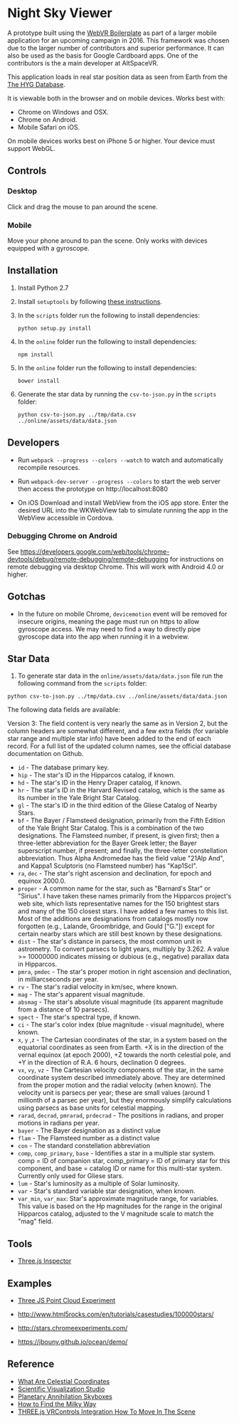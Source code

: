 Night Sky Viewer
================

A prototype built using the [WebVR Boilerplate](https://github.com/borismus/webvr-boilerplate) as part of a larger
mobile application for an upcoming campaign in 2016. This framework was chosen due to the larger number of contributors 
and superior performance. It can also be used as the basis for Google Cardboard apps. One of the contributors is the a 
main developer at AltSpaceVR.

This application loads in real star position data as seen from Earth from the [The HYG Database](https://github.com/astronexus/HYG-Database).

It is viewable both in the browser and on mobile devices. Works best with:

*   Chrome on Windows and OSX.
*   Chrome on Android.
*   Mobile Safari on iOS.

On mobile devices works best on iPhone 5 or higher. Your device must support WebGL.

## Controls

### Desktop

Click and drag the mouse to pan around the scene.

### Mobile

Move your phone around to pan the scene. Only works with devices equipped with a gyroscope.

## Installation

1.  Install Python 2.7

2.  Install `setuptools` by following [these instructions](https://pypi.python.org/pypi/setuptools).

3.  In the `scripts` folder run the following to install dependencies:

    ```
    python setup.py install
    ```
    
4.  In the `online` folder run the following to install dependencies:

    ```
    npm install
    ```
    
5.  In the `online` folder run the following to install dependencies:

    ```
    bower install
    ```
    
6.  Generate the star data by running the `csv-to-json.py` in the `scripts` folder:

    ```
    python csv-to-json.py ../tmp/data.csv ../online/assets/data/data.json
    ```

## Developers

*   Run `webpack --progress --colors --watch` to watch and automatically recompile resources.

*   Run `webpack-dev-server --progress --colors` to start the web server then access the prototype on http://localhost:8080

*   On iOS Download and install WebView from the iOS app store. Enter the desired URL into the WKWebView tab to simulate
    running the app in the WebView accessible in Cordova.
    
### Debugging Chrome on Android

See https://developers.google.com/web/tools/chrome-devtools/debug/remote-debugging/remote-debugging for instructions
on remote debugging via desktop Chrome. This will work with Android 4.0 or higher.
   
## Gotchas

*   In the future on mobile Chrome, `devicemotion` event will be removed for insecure origins, meaning the page must
    run on https to allow gyroscope access. We may need to find a way to directly pipe gyroscope data into the app when
    running it in a webview.
    
## Star Data

1. To generate star data in the `online/assets/data/data.json` file run the following command from the `scripts` folder:

```
python csv-to-json.py ../tmp/data.csv ../online/assets/data/data.json
```

The following data fields are available:

Version 3: The field content is very nearly the same as in Version 2, but the column headers are somewhat different, 
and a few extra fields (for variable star range and multiple star info) have been added to the end of each record. For a 
full list of the updated column names, see the official database documentation on Github.

*   `id` - The database primary key.
*   `hip` - The star's ID in the Hipparcos catalog, if known.
*   `hd` - The star's ID in the Henry Draper catalog, if known.
*   `hr` - The star's ID in the Harvard Revised catalog, which is the same as its number in the Yale Bright Star Catalog.
*   `gl` - The star's ID in the third edition of the Gliese Catalog of Nearby Stars.
*   `bf` - The Bayer / Flamsteed designation, primarily from the Fifth Edition of the Yale Bright Star Catalog. This is 
    a combination of the two designations. The Flamsteed number, if present, is given first; then a three-letter 
    abbreviation for the Bayer Greek letter; the Bayer superscript number, if present; and finally, the three-letter 
    constellation abbreviation. Thus Alpha Andromedae has the field value "21Alp And", and Kappa1 Sculptoris (no 
    Flamsteed number) has "Kap1Scl".
*   `ra`, `dec` - The star's right ascension and declination, for epoch and equinox 2000.0.
*   `proper` - A common name for the star, such as "Barnard's Star" or "Sirius". I have taken these names primarily from 
    the Hipparcos project's web site, which lists representative names for the 150 brightest stars and many of the 150 
    closest stars. I have added a few names to this list. Most of the additions are designations from catalogs mostly 
    now forgotten (e.g., Lalande, Groombridge, and Gould ["G."]) except for certain nearby stars which are still best 
    known by these designations.
*   `dist` - The star's distance in parsecs, the most common unit in astrometry. To convert parsecs to light years, 
    multiply by 3.262. A value >= 10000000 indicates missing or dubious (e.g., negative) parallax data in Hipparcos.
*   `pmra`, `pmdec` - The star's proper motion in right ascension and declination, in milliarcseconds per year.
*   `rv` - The star's radial velocity in km/sec, where known.
*   `mag` - The star's apparent visual magnitude.
*   `absmag` - The star's absolute visual magnitude (its apparent magnitude from a distance of 10 parsecs).
*   `spect` - The star's spectral type, if known.
*   `ci` - The star's color index (blue magnitude - visual magnitude), where known.
*   `x`, `y` ,`z` - The Cartesian coordinates of the star, in a system based on the equatorial coordinates as seen from 
    Earth. +X is in the direction of the vernal equinox (at epoch 2000), +Z towards the north celestial pole, and +Y in 
    the direction of R.A. 6 hours, declination 0 degrees.
*   `vx`, `vy`, `vz` - The Cartesian velocity components of the star, in the same coordinate system described 
    immediately above. They are determined from the proper motion and the radial velocity (when known). The velocity 
    unit is parsecs per year; these are small values (around 1 millionth of a parsec per year), but they enormously 
    simplify calculations using parsecs as base units for celestial mapping.
*   `rarad`, `decrad`, `pmrarad`, `prdecrad` - The positions in radians, and proper motions in radians per year.
*   `bayer` - The Bayer designation as a distinct value
*   `flam` - The Flamsteed number as a distinct value
*   `con` - The standard constellation abbreviation
*   `comp`, `comp_primary`, `base` - Identifies a star in a multiple star system. comp = ID of companion star, 
    comp_primary = ID of primary star for this component, and base = catalog ID or name for this multi-star system. 
    Currently only used for Gliese stars.
*   `lum` - Star's luminosity as a multiple of Solar luminosity.
*   `var` - Star's standard variable star designation, when known.
*   `var_min`, `var_max`: Star's approximate magnitude range, for variables. This value is based on the Hp magnitudes 
    for the range in the original Hipparcos catalog, adjusted to the V magnitude scale to match the "mag" field.

## Tools

*   [Three.js Inspector](https://chrome.google.com/webstore/detail/threejs-inspector/dnhjfclbfhcbcdfpjaeacomhbdfjbebi/related?hl=en)

## Examples

*   [Three JS Point Cloud Experiment](http://codepen.io/seanseansean/pen/EaBZEY)

*   http://www.html5rocks.com/en/tutorials/casestudies/100000stars/

*   http://stars.chromeexperiments.com/

*   https://jbouny.github.io/ocean/demo/

## Reference

*   [What Are Celestial Coordinates](http://www.skyandtelescope.com/astronomy-resources/what-are-celestial-coordinates/)
*   [Scientific Visualization Studio](http://svs.gsfc.nasa.gov/cgi-bin/details.cgi?aid=3895)
*   [Planetary Annihilation Skyboxes](http://www.superouman.net/planetary-annihilation-skyboxes.php)
*   [How to Find the Milky Way](http://www.lonelyspeck.com/how-to-find-the-milky-way/)
*   [THREE.js VRControls Integration How To Move In The Scene](http://stackoverflow.com/questions/30511524/three-js-vrcontrols-integration-how-to-move-in-the-scene)